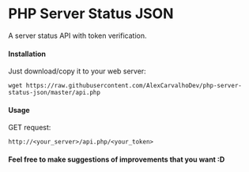 # PHP Server Status JSON
A server status API with token verification.

#### Installation
Just download/copy it to your web server:
```
wget https://raw.githubusercontent.com/AlexCarvalhoDev/php-server-status-json/master/api.php
```

#### Usage
GET request:
```
http://<your_server>/api.php/<your_token>
```

#### Feel free to make suggestions of improvements that you want :D
